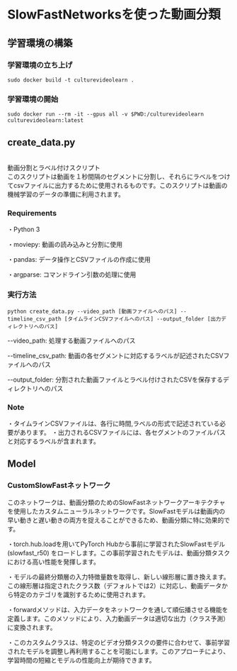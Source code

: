 # SlowFastNetworksを使った動画分類
## 学習環境の構築
### 学習環境の立ち上げ
```
sudo docker build -t culturevideolearn .
```
### 学習環境の開始
```
sudo docker run --rm -it --gpus all -v $PWD:/culturevideolearn culturevideolearn:latest
```
## create_data.py
<br>動画分割とラベル付けスクリプト</br>
このスクリプトは動画を１秒間隔のセグメントに分割し、それらにラベルをつけてcsvファイルに出力するために使用されるものです。このスクリプトは動画の機械学習のデータの準備に利用されます。

### Requirements
・Python 3

・moviepy: 動画の読み込みと分割に使用

・pandas: データ操作とCSVファイルの作成に使用

・argparse: コマンドライン引数の処理に使用
### 実行方法
```
python create_data.py --video_path [動画ファイルへのパス] --timeline_csv_path [タイムラインCSVファイルへのパス] --output_folder [出力ディレクトリへのパス]
```
--video_path: 処理する動画ファイルへのパス

--timeline_csv_path: 動画の各セグメントに対応するラベルが記述されたCSVファイルへのパス

--output_folder: 分割された動画ファイルとラベル付けされたCSVを保存するディレクトリへのパス
### Note
・タイムラインCSVファイルは、各行に時間,ラベルの形式で記述されている必要があります。
・出力されるCSVファイルには、各セグメントのファイルパスと対応するラベルが含まれます。
## Model
### CustomSlowFastネットワーク
このネットワークは、動画分類のためのSlowFastネットワークアーキテクチャを使用したカスタムニューラルネットワークです。SlowFastモデルは動画内の早い動きと遅い動きの両方を捉えることができるため、動画分類に特に効果的です。

・torch.hub.loadを用いてPyTorch Hubから事前に学習されたSlowFastモデル (slowfast_r50) をロードします。この事前学習されたモデルは、動画分類タスクにおける高い性能を発揮します。

・モデルの最終分類層の入力特徴量数を取得し、新しい線形層に置き換えます。この線形層は指定されたクラス数（デフォルトでは2）に対応し、動画データから特定のカテゴリを識別するために使用されます。

・forwardメソッドは、入力データをネットワークを通して順伝播させる機能を定義します。このメソッドにより、入力動画データは適切な出力（クラス予測）に変換されます。

・このカスタムクラスは、特定のビデオ分類タスクの要件に合わせて、事前学習されたモデルを調整し再利用することを可能にします。このアプローチにより、学習時間の短縮とモデルの性能向上が期待できます。